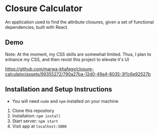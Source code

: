 # Closure Calculator

An application used to find the attribute closures, given a set of functional dependencies, built with React. 

## Demo 

Note: At the moment, my CSS skills are somewhat limited. Thus, I plan to enhance my CSS, and then revist this project to elevate it's UI

https://github.com/marwa-khafagy/closure-calculator/assets/99355272/790a27ba-12d0-49a4-8035-3f1c6e92527b

## Installation and Setup Instructions
- You will need `node` and `npm` installed on your machine

1. Clone this repository
2. Installation: `npm install`
3. Start server: `npm start`
4. Visit app at `localhost:3000` 
